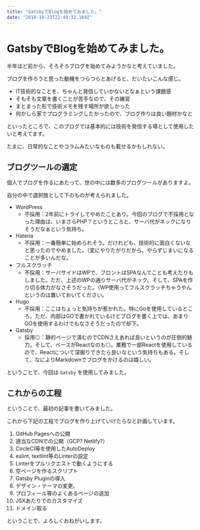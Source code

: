 ```yaml
---
title: "GatsbyでBlogを始めてみました。"
date: "2018-10-23T22:40:32.169Z"
---
```


# GatsbyでBlogを始めてみました。

半年ほど前から、そろそろブログを始めてみようかなと考えていました。

ブログを作ろうと思った動機をつらつらとあげると、だいたいこんな感じ。

- IT技術的なことを、ちゃんと発信していかないとなぁという課題感
- そもそも文章を書くことが苦手なので、その練習
- まとまった形で技術メモを残す場所が欲しかった
- 何かしら家でプログラミングしたかったので、ブログ作りは良い題材かなと

といったところで、このブログでは基本的には技術を発信する場として使用したいと考えてます。

たまに、日常的なことやコラムみたいなものも載せるかもしれない。

## ブログツールの選定

個人でブログを作るにあたって、世の中には数多のブログツールがありますよ。

自分の中で選択肢として下のものが考えられました。

- WordPress
  - 不採用：2年前にトライしてやめたことあり。今回のブログで不採用となった理由は、いまさらPHP？というところと、サーバ代がネックになりそうだなぁという気持ち。
- Hatena
  - 不採用：一番簡単に始められそう。だけれども、技術的に面白くないなと思ったのでやめました。（変にやりたがりだから、やらずじまいになることが多いんだな。
- フルスクラッチ
  - 不採用：サーバサイドはWPで、フロントはSPAなんてことも考えたりもしました。ただ、上述のWPの通りサーバ代がネック。そして、SPAを作り切る体力がなさそうだった。（WP使用ってフルスクラッチちゃうやんというのは置いておいてください。
- Hugo
  - 不採用：ここはちょっと気持ちが惹かれた。特にGoを使用しているところ。ただ、内部はGOで書かれているけどブログを書く上では、あまりGOを使用するわけでもなさそうだったので却下。
- Gatsby
  - 採用◎：静的ページで済むのでCDNさえあれば良いというのが圧倒的魅力。そして、ベースがReactなのも◎。業務で一部Reactを使用しているので、Reactについて深掘りできたら良いなという気持ちもある。そして、なによりMarkdownでブログをかけるのは嬉しい。

ということで、今回は `Gatsby` を使用してみました。

## これからの工程

ということで、最初の記事を書いてみました。

これから下記の工程でブログを作り上げていけたらなと計画しています。

1. GitHub Pagesへの公開
2. 適当なCDNでの公開（GCP? Netlify?）
3. CircleCI等を使用したAutoDeploy
2. eslint, textlint等のLinterの設定
3. Linterをプルリクエストで動くようにする
2. 空ページを作るスクリプト
4. Gatsby Pluginの導入
4. デザイン・テーマの変更。
5. プロフィール等のよくあるページの追加
6. JSXあたりでのカスタマイズ
4. ドメイン取る

ということで、よろしくおねがいします。
